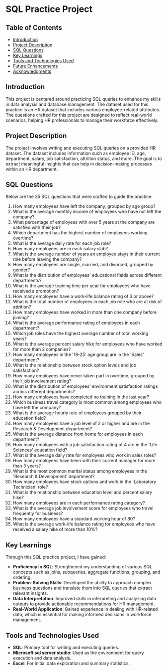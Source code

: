 
# SQL Practice Project

## Table of Contents
- [Introduction](#introduction)
- [Project Description](#project-description)
- [SQL Questions](#sql-questions)
- [Key Learnings](#key-learnings)
- [Tools and Technologies Used](#tools-and-technologies-used)
- [Future Enhancements](#future-enhancements)
- [Acknowledgments](#acknowledgments)

## Introduction
This project is centered around practicing SQL queries to enhance my skills in data analysis and database management. The dataset used for this practice is an HR dataset that includes various employee-related attributes. The questions crafted for this project are designed to reflect real-world scenarios, helping HR professionals to manage their workforce effectively.

## Project Description
The project involves writing and executing SQL queries on a provided HR dataset. The dataset includes information such as employee ID, age, department, salary, job satisfaction, attrition status, and more. The goal is to extract meaningful insights that can help in decision-making processes within an HR department.

## SQL Questions
Below are the 35 SQL questions that were crafted to guide the practice:

1. How many employees have left the company, grouped by age group?
2. What is the average monthly income of employees who have not left the company?
3. What percentage of employees with over 5 years at the company are satisfied with their job?
4. Which department has the highest number of employees working overtime?
5. What is the average daily rate for each job role?
6. How many employees are in each salary slab?
7. What is the average number of years an employee stays in their current role before leaving the company?
8. How many employees are single, married, and divorced, grouped by gender?
9. What is the distribution of employees' educational fields across different departments?
10. What is the average training time per year for employees who have received a promotion?
11. How many employees have a work-life balance rating of 3 or above?
12. What is the total number of employees in each job role who are at risk of attrition?
13. How many employees have worked in more than one company before joining?
14. What is the average performance rating of employees in each department?
15. Which job roles have the highest average number of total working years?
16. What is the average percent salary hike for employees who have worked for more than 2 companies?
17. How many employees in the '18-25' age group are in the 'Sales' department?
18. What is the relationship between stock option levels and job satisfaction?
19. How many employees have never taken part in overtime, grouped by their job involvement rating?
20. What is the distribution of employees' environment satisfaction ratings across different departments?
21. How many employees have completed no training in the last year?
22. Which business travel category is most common among employees who have left the company?
23. What is the average hourly rate of employees grouped by their education field?
24. How many employees have a job level of 2 or higher and are in the Research & Development department?
25. What is the average distance from home for employees in each department?
26. How many employees with a job satisfaction rating of 4 are in the 'Life Sciences' education field?
27. What is the average daily rate for employees who work in sales roles?
28. How many employees have been with their current manager for more than 3 years?
29. What is the most common marital status among employees in the 'Research & Development' department?
30. How many employees have stock options and work in the 'Laboratory Technician' role?
31. What is the relationship between education level and percent salary hike?
32. How many employees are in each performance rating category?
33. What is the average job involvement score for employees who travel frequently for business?
34. How many employees have a standard working hour of 80?
35. What is the average work-life balance rating for employees who have received a salary hike of more than 10%?

## Key Learnings
Through this SQL practice project, I have gained:

- **Proficiency in SQL**: Strengthened my understanding of various SQL concepts such as joins, subqueries, aggregate functions, grouping, and ordering.
- **Problem-Solving Skills**: Developed the ability to approach complex business questions and translate them into SQL queries that extract relevant insights.
- **Data Interpretation**: Improved skills in interpreting and analyzing data outputs to provide actionable recommendations for HR management.
- **Real-World Application**: Gained experience in dealing with HR-related data, which is essential for making informed decisions in workforce management.

## Tools and Technologies Used
- **SQL**: Primary tool for writing and executing queries.
- **Microsoft sql server studio**: Used as the environment for query execution and data analysis.
- **Excel**: For initial data exploration and summary statistics.
